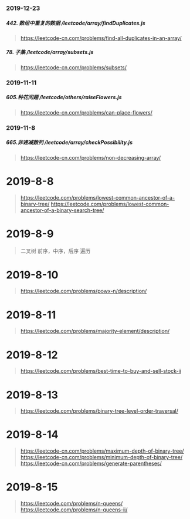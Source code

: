 ### 2019-12-23
##### 442. 数组中重复的数据 /leetcode/array/findDuplicates.js
> https://leetcode-cn.com/problems/find-all-duplicates-in-an-array/
##### 78. 子集 /leetcode/array/subsets.js
> https://leetcode-cn.com/problems/subsets/

### 2019-11-11
##### 605.种花问题 /leetcode/others/raiseFlowers.js
> https://leetcode-cn.com/problems/can-place-flowers/

### 2019-11-8
##### 665.非递减数列 /leetcode/array/checkPossibility.js
> https://leetcode-cn.com/problems/non-decreasing-array/


# 2019-8-8
> https://leetcode.com/problems/lowest-common-ancestor-of-a-binary-tree/
> https://leetcode.com/problems/lowest-common-ancestor-of-a-binary-search-tree/

# 2019-8-9
> 二叉树 前序，中序，后序 遍历

# 2019-8-10
> https://leetcode.com/problems/powx-n/description/

# 2019-8-11
> https://leetcode.com/problems/majority-element/description/

# 2019-8-12
> https://leetcode.com/problems/best-time-to-buy-and-sell-stock-ii

# 2019-8-13
> https://leetcode.com/problems/binary-tree-level-order-traversal/

# 2019-8-14
> https://leetcode-cn.com/problems/maximum-depth-of-binary-tree/
> https://leetcode-cn.com/problems/minimum-depth-of-binary-tree/
> https://leetcode-cn.com/problems/generate-parentheses/

# 2019-8-15
> https://leetcode.com/problems/n-queens/
> https://leetcode.com/problems/n-queens-ii/